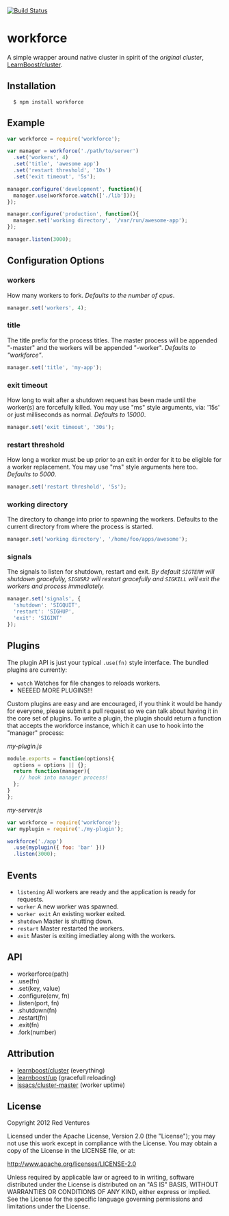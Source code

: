  [![Build Status](https://secure.travis-ci.org/RedVentures/workforce.png?branch=master)](http://travis-ci.org/RedVentures/workforce)

# workforce

A simple wrapper around native cluster in spirit of the *original cluster*, [LearnBoost/cluster](https://github.com/learnboost/cluster).

## Installation

```shell
  $ npm install workforce
```

## Example

```javascript
var workforce = require('workforce');

var manager = workforce('./path/to/server')
  .set('workers', 4)
  .set('title', 'awesome app')
  .set('restart threshold', '10s')
  .set('exit timeout', '5s');

manager.configure('development', function(){
  manager.use(workforce.watch(['./lib']));
});

manager.configure('production', function(){
  manager.set('working directory', '/var/run/awesome-app');
});

manager.listen(3000);
```

## Configuration Options

### workers
How many workers to fork. *Defaults to the number of cpus*.

```javascript
manager.set('workers', 4);
```
  
### title
The title prefix for the process titles. The master process will be appended "-master" and the workers will be appended "-worker". *Defaults to "workforce"*.

```javascript
manager.set('title', 'my-app');
```

### exit timeout
How long to wait after a shutdown request has been made until the worker(s) are forcefully killed. You may use "ms" style arguments, via: '15s' or just milliseconds as normal. *Defaults to 15000*.

```javascript
manager.set('exit timeout', '30s');
```

### restart threshold
How long a worker must be up prior to an exit in order for it to be eligible for a worker replacement.  You may use "ms" style arguments here too. *Defaults to 5000*.

```javascript
manager.set('restart threshold', '5s');
```

### working directory
The directory to change into prior to spawning the workers. Defaults to the current directory from where the process is started.

```javascript
manager.set('working directory', '/home/foo/apps/awesome');
```

### signals
The signals to listen for shutdown, restart and exit. *By default `SIGTERM` will shutdown gracefully, `SIGUSR2` will restart gracefully and `SIGKILL` will exit the workers and process immediately.*

```javascript
manager.set('signals', {
  'shutdown': 'SIGQUIT',
  'restart': 'SIGHUP',
  'exit': 'SIGINT'
});
```

## Plugins
The plugin API is just your typical `.use(fn)` style interface. The bundled plugins are currently:

  - `watch` Watches for file changes to reloads workers.
  - NEEEED MORE PLUGINS!!!

Custom plugins are easy and are encouraged, if you think it would be handy for everyone, please submit a pull request so we can talk about having it in the core set of plugins. To write a plugin, the plugin should return a function that accepts the workforce instance, which it can use to hook into the "manager" process:

*my-plugin.js*

```javascript
module.exports = function(options){
  options = options || {};
  return function(manager){
    // hook into manager process!
  };
}
};
```

*my-server.js*

```javascript
var workforce = require('workforce');
var myplugin = require('./my-plugin');

workforce('./app')
  .use(myplugin({ foo: 'bar' }))
  .listen(3000);
```

## Events

  - `listening` All workers are ready and the application is ready for requests.
  - `worker` A new worker was spawned.
  - `worker exit` An existing worker exited.
  - `shutdown` Master is shutting down.
  - `restart` Master restarted the workers.
  - `exit` Master is exiting imediatley along with the workers.

## API

  - workerforce(path)
  - .use(fn)
  - .set(key, value)
  - .configure(env, fn)
  - .listen(port, fn)
  - .shutdown(fn)
  - .restart(fn)
  - .exit(fn)
  - .fork(number)

## Attribution

  - [learnboost/cluster](https://github.com/learnboost/cluster) (everything)
  - [learnboost/up](https://github.com/learnboost/up) (gracefull reloading)
  - [issacs/cluster-master](https://github.com/isaacs/cluster-master) (worker uptime)

## License

Copyright 2012 Red Ventures

Licensed under the Apache License, Version 2.0 (the "License");
you may not use this work except in compliance with the License.
You may obtain a copy of the License in the LICENSE file, or at:

http://www.apache.org/licenses/LICENSE-2.0

Unless required by applicable law or agreed to in writing, software
distributed under the License is distributed on an "AS IS" BASIS,
WITHOUT WARRANTIES OR CONDITIONS OF ANY KIND, either express or implied.
See the License for the specific language governing permissions and
limitations under the License.